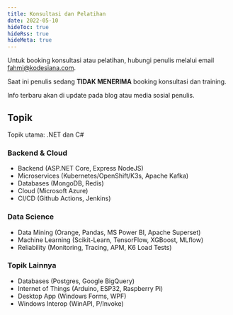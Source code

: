 ```yaml
---
title: Konsultasi dan Pelatihan
date: 2022-05-10
hideToc: true
hideRss: true
hideMeta: true
---
```


Untuk booking konsultasi atau pelatihan, hubungi penulis melalui email fahmi@kodesiana.com.

Saat ini penulis sedang **TIDAK MENERIMA** booking konsultasi dan training.

Info terbaru akan di update pada blog atau media sosial penulis.

## Topik

Topik utama: .NET dan C#

### Backend & Cloud

- Backend (ASP.NET Core, Express NodeJS)
- Microservices (Kubernetes/OpenShift/K3s, Apache Kafka)
- Databases (MongoDB, Redis)
- Cloud (Microsoft Azure)
- CI/CD (Github Actions, Jenkins)

### Data Science

- Data Mining (Orange, Pandas, MS Power BI, Apache Superset)
- Machine Learning (Scikit-Learn, TensorFlow, XGBoost, MLflow)
- Reliability (Monitoring, Tracing, APM, K6 Load Tests)

### Topik Lainnya

- Databases (Postgres, Google BigQuery)
- Internet of Things (Arduino, ESP32, Raspberry Pi)
- Desktop App (Windows Forms, WPF)
- Windows Interop (WinAPI, P/Invoke)
